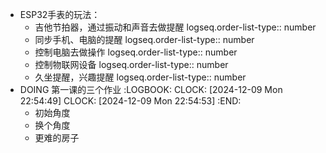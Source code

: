 - ESP32手表的玩法：
	- 吉他节拍器，通过振动和声音去做提醒
	  logseq.order-list-type:: number
	- 同步手机、电脑的提醒
	  logseq.order-list-type:: number
	- 控制电脑去做操作
	  logseq.order-list-type:: number
	- 控制物联网设备
	  logseq.order-list-type:: number
	- 久坐提醒，兴趣提醒
	  logseq.order-list-type:: number
- DOING 第一课的三个作业
  :LOGBOOK:
  CLOCK: [2024-12-09 Mon 22:54:49]
  CLOCK: [2024-12-09 Mon 22:54:53]
  :END:
	- 初始角度
	- 换个角度
	- 更难的房子